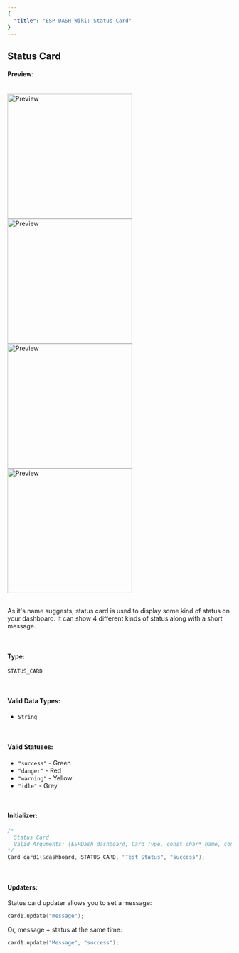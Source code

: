 ```yaml
---
{
  "title": "ESP-DASH Wiki: Status Card"
}
---
```

## Status Card


#### Preview:
<br>

<img src="~@assets/status-card-idle.png" width="280px" alt="Preview">
<img src="~@assets/status-card-success.png" width="280px" alt="Preview">
<img src="~@assets/status-card-warning.png" width="280px" alt="Preview">
<img src="~@assets/status-card-danger.png" width="280px" alt="Preview">

<br>
<br>

As it's name suggests, status card is used to display some kind of status on your dashboard. It can show 4 different kinds of status along with a short message.

<br>

#### Type:
`STATUS_CARD`

<br>

#### Valid Data Types:
- `String`

<br>

#### Valid Statuses:
- `"success"` - Green
- `"danger"` - Red
- `"warning"` - Yellow
- `"idle"` - Grey

<br>

#### Initializer:
```cpp
/* 
  Status Card
  Valid Arguments: (ESPDash dashboard, Card Type, const char* name, const char* status (optional) )
*/
Card card1(&dashboard, STATUS_CARD, "Test Status", "success");
```

<br>

#### Updaters:

Status card updater allows you to set a message:

```cpp
card1.update("message");
```

Or, message + status at the same time:
```cpp
card1.update("Message", "success");
```